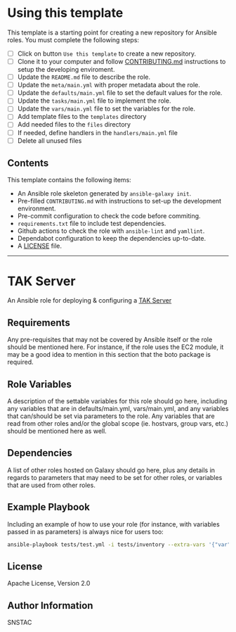 # Using this template

This template is a starting point for creating a new repository for Ansible roles.  You must complete the following steps:

- [ ] Click on button `Use this template` to create a new repository.
- [ ] Clone it to your computer and follow [CONTRIBUTING.md](CONTRIBUTING.md) instructions to setup the developing enviroment.
- [ ] Update the `README.md` file to describe the role.
- [ ] Update the `meta/main.yml` with proper metadata about the role.
- [ ] Update the `defaults/main.yml` file to set the default values for the role.
- [ ] Update the `tasks/main.yml` file to implement the role.
- [ ] Update the `vars/main.yml` file to set the variables for the role.
- [ ] Add template files to the `templates` directory
- [ ] Add needed files to the `files` directory
- [ ] If needed, define handlers in the `handlers/main.yml` file
- [ ] Delete all unused files

## Contents

This template contains the following items:

- An Ansible role skeleton generated by `ansible-galaxy init`.
- Pre-filled `CONTRIBUTING.md` with instructions to set-up the development environment.
- Pre-commit configuration to check the code before commiting.
- `requirements.txt` file to include test dependencies.
- Github actions to check the role with `ansible-lint` and `yamllint`.
- Dependabot configuration to keep the dependencies up-to-date.
- A [LICENSE](LICENSE) file.

---

TAK Server
=========

An Ansible role for deploying & configuring a [TAK Server](https://www.tak.gov/)

Requirements
------------

Any pre-requisites that may not be covered by Ansible itself or the role should be mentioned here. For instance, if the role uses the EC2 module, it may be a good idea to mention in this section that the boto package is required.

Role Variables
--------------

A description of the settable variables for this role should go here, including any variables that are in defaults/main.yml, vars/main.yml, and any variables that can/should be set via parameters to the role. Any variables that are read from other roles and/or the global scope (ie. hostvars, group vars, etc.) should be mentioned here as well.

Dependencies
------------

A list of other roles hosted on Galaxy should go here, plus any details in regards to parameters that may need to be set for other roles, or variables that are used from other roles.

Example Playbook
----------------

Including an example of how to use your role (for instance, with variables passed in as parameters) is always nice for users too:

```bash
ansible-playbook tests/test.yml -i tests/inventory --extra-vars '{"var":"value"}'
```

License
-------

Apache License, Version 2.0

Author Information
------------------

SNSTAC
